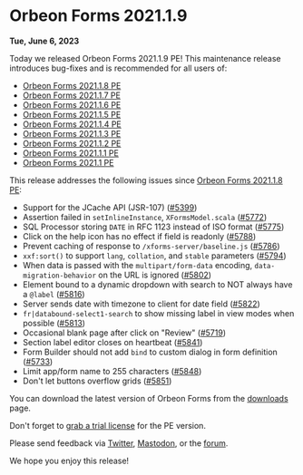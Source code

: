 # Orbeon Forms 2021.1.9

__Tue, June 6, 2023__

Today we released Orbeon Forms 2021.1.9 PE! This maintenance release introduces bug-fixes and is recommended for all users of:

- [Orbeon Forms 2021.1.8 PE](orbeon-forms-2021.1.8.md)
- [Orbeon Forms 2021.1.7 PE](orbeon-forms-2021.1.7.md)
- [Orbeon Forms 2021.1.6 PE](orbeon-forms-2021.1.6.md)
- [Orbeon Forms 2021.1.5 PE](orbeon-forms-2021.1.5.md)
- [Orbeon Forms 2021.1.4 PE](orbeon-forms-2021.1.4.md)
- [Orbeon Forms 2021.1.3 PE](orbeon-forms-2021.1.3.md)
- [Orbeon Forms 2021.1.2 PE](orbeon-forms-2021.1.2.md)
- [Orbeon Forms 2021.1.1 PE](orbeon-forms-2021.1.1.md)
- [Orbeon Forms 2021.1 PE](orbeon-forms-2021.1.md)

This release addresses the following issues since [Orbeon Forms 2021.1.8 PE](orbeon-forms-2021.1.8.md):

- Support for the JCache API (JSR-107) ([\#5399](https://github.com/orbeon/orbeon-forms/issues/5399))
- Assertion failed in `setInlineInstance`, `XFormsModel.scala` ([\#5772](https://github.com/orbeon/orbeon-forms/issues/5772))
- SQL Processor storing `DATE` in RFC 1123 instead of ISO format ([\#5775](https://github.com/orbeon/orbeon-forms/issues/5775))
- Click on the help icon has no effect if field is readonly ([\#5788](https://github.com/orbeon/orbeon-forms/issues/5788))
- Prevent caching of response to `/xforms-server/baseline.js` ([\#5786](https://github.com/orbeon/orbeon-forms/issues/5786))
- `xxf:sort()` to support `lang`, `collation`, and `stable` parameters ([\#5794](https://github.com/orbeon/orbeon-forms/issues/5794))
- When data is passed with the `multipart/form-data` encoding, `data-migration-behavior` on the URL is ignored ([\#5802](https://github.com/orbeon/orbeon-forms/issues/5802))
- Element bound to a dynamic dropdown with search to NOT always have a `@label` ([\#5816](https://github.com/orbeon/orbeon-forms/issues/5816))
- Server sends date with timezone to client for date field ([\#5822](https://github.com/orbeon/orbeon-forms/issues/5822))
- `fr|databound-select1-search` to show missing label in view modes when possible ([\#5813](https://github.com/orbeon/orbeon-forms/issues/5813))
- Occasional blank page after click on "Review" ([\#5719](https://github.com/orbeon/orbeon-forms/issues/5719))
- Section label editor closes on heartbeat ([\#5841](https://github.com/orbeon/orbeon-forms/issues/5841))
- Form Builder should not add `bind` to custom dialog in form definition ([\#5733](https://github.com/orbeon/orbeon-forms/issues/5733))
- Limit app/form name to 255 characters ([\#5848](https://github.com/orbeon/orbeon-forms/issues/5848))
- Don't let buttons overflow grids ([\#5851](https://github.com/orbeon/orbeon-forms/issues/5851))

You can download the latest version of Orbeon Forms from the [downloads](https://www.orbeon.com/download) page.

Don't forget to [grab a trial license](https://prod.orbeon.com/prod/fr/orbeon/register/new) for the PE version.

Please send feedback via [Twitter](https://twitter.com/orbeon), [Mastodon](https://mastodon.social/@orbeon), or the [forum](https://www.orbeon.com/community).

We hope you enjoy this release!
